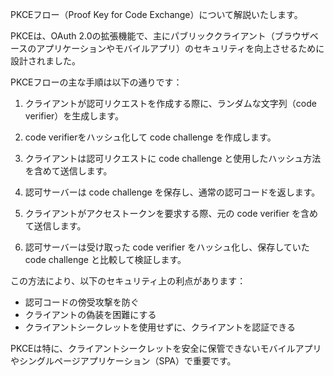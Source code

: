PKCEフロー（Proof Key for Code Exchange）について解説いたします。

PKCEは、OAuth 2.0の拡張機能で、主にパブリッククライアント（ブラウザベースのアプリケーションやモバイルアプリ）のセキュリティを向上させるために設計されました。

PKCEフローの主な手順は以下の通りです：

1. クライアントが認可リクエストを作成する際に、ランダムな文字列（code verifier）を生成します。

2. code verifierをハッシュ化して code challenge を作成します。

3. クライアントは認可リクエストに code challenge と使用したハッシュ方法を含めて送信します。

4. 認可サーバーは code challenge を保存し、通常の認可コードを返します。

5. クライアントがアクセストークンを要求する際、元の code verifier を含めて送信します。

6. 認可サーバーは受け取った code verifier をハッシュ化し、保存していた code challenge と比較して検証します。

この方法により、以下のセキュリティ上の利点があります：

- 認可コードの傍受攻撃を防ぐ
- クライアントの偽装を困難にする
- クライアントシークレットを使用せずに、クライアントを認証できる

PKCEは特に、クライアントシークレットを安全に保管できないモバイルアプリやシングルページアプリケーション（SPA）で重要です。

